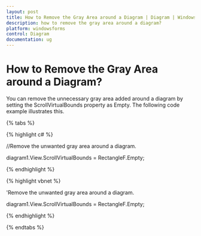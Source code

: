 ```yaml
---
layout: post
title: How to Remove the Gray Area around a Diagram | Diagram | Windows Forms | Syncfusion
description: how to remove the gray area around a diagram?
platform: windowsforms
control: Diagram
documentation: ug
---
```


# How to Remove the Gray Area around a Diagram?

You can remove the unnecessary gray area added around a diagram by setting the ScrollVirtualBounds property as Empty. The following code example illustrates this.

{% tabs %}

{% highlight c# %}

//Remove the unwanted gray area around a diagram.

diagram1.View.ScrollVirtualBounds = RectangleF.Empty;

{% endhighlight %}

{% highlight vbnet %}

'Remove the unwanted gray area around a diagram.

diagram1.View.ScrollVirtualBounds = RectangleF.Empty;

{% endhighlight %}

{% endtabs %}

